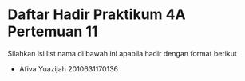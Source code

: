 # Daftar Hadir Praktikum 4A Pertemuan 11
Silahkan isi list nama di bawah ini apabila hadir dengan format berikut

- Afiva Yuazijah  2010631170136
